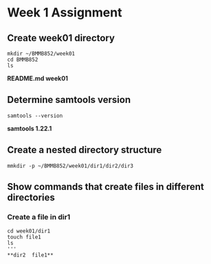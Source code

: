# Week 1 Assignment

## Create week01 directory
```
mkdir ~/BMMB852/week01
cd BMMB852
ls
```
**README.md week01**

## Determine samtools version
```
samtools --version
```
**samtools 1.22.1**

## Create a nested directory structure
```
mmkdir -p ~/BMMB852/week01/dir1/dir2/dir3
```
## Show commands that create files in different directories
### Create a file in dir1
```
cd week01/dir1
touch file1
ls
'''
**dir2  file1**


